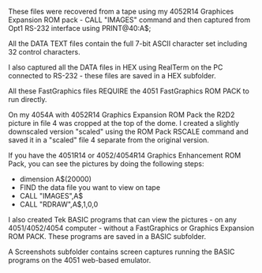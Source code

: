 These files were recovered from a tape using my 4052R14 Graphices Expansion ROM pack - CALL "IMAGES" command and then captured from Opt1 RS-232 interface using PRINT@40:A$;

All the DATA TEXT files contain the full 7-bit ASCII character set including 32 control characters.

I also captured all the DATA files in HEX using RealTerm on the PC connected to RS-232 - these files are saved in a HEX subfolder.

All these FastGraphics files REQUIRE the 4051 FastGraphics ROM PACK to run directly.

On my 4054A with 4052R14 Graphics Expansion ROM Pack the R2D2 picture in file 4 was cropped at the top of the dome.  I created a slightly downscaled version "scaled" using the ROM Pack RSCALE command and saved it in a "scaled" file 4 separate from the original version.

If you have the 4051R14 or 4052/4054R14 Graphics Enhancement ROM Pack, you can see the pictures by doing the following steps:
- dimension A$(20000)
- FIND the data file you want to view on tape
- CALL "IMAGES",A$
- CALL "RDRAW",A$,1,0,0

I also created Tek BASIC programs that can view the pictures - on any 4051/4052/4054 computer - without a FastGraphics or Graphics Expansion ROM PACK.  These programs are saved in a BASIC subfolder.

A Screenshots subfolder contains screen captures running the BASIC programs on the 4051 web-based emulator.
